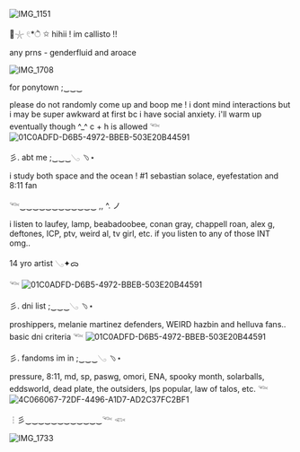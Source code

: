 ![IMG_1151](https://github.com/user-attachments/assets/db0e05c6-00b5-4abb-8945-f8c62db9a23f)

🫧𓇼 𓏲*ੈ ✩ hihii ! im callisto !!

any prns - genderfluid and aroace

![IMG_1708](https://github.com/user-attachments/assets/34d82d3e-47c7-4463-824f-ad26f39f373e)

for ponytown ;‿‿‿

please do not randomly come up and boop me ! i dont mind interactions but i may be super awkward at first bc i have social anxiety. i'll warm up eventually though ^_^ c + h is allowed
𓆝
![01C0ADFD-D6B5-4972-BBEB-503E20B44591](https://github.com/user-attachments/assets/4f362c6d-438d-4ded-a8be-af8fbc29cb9c)

彡. abt me ;‿‿‿𓂅 ﹆⋆

i study both space and the ocean !
#1 sebastian solace, eyefestation and 8:11 fan

𓆝‿‿‿‿‿‿‿‿‿‿‿‿ ,, ^.      ノ

i listen to laufey, lamp, beabadoobee, conan gray, chappell roan, alex g, deftones, ICP, ptv, weird al, tv girl, etc. if you listen to any of those INT omg.. 

14 yro artist 𓂅✦ᯅ

𓆝
![01C0ADFD-D6B5-4972-BBEB-503E20B44591](https://github.com/user-attachments/assets/6955291c-3857-4c32-a26b-106a8c01ed86)


彡. dni list ;‿‿‿𓂅 ﹆⋆

proshippers, melanie martinez defenders, WEIRD hazbin and helluva fans.. basic dni criteria
𓆝
![01C0ADFD-D6B5-4972-BBEB-503E20B44591](https://github.com/user-attachments/assets/36d958bf-93b0-4059-806d-5b04a9b97593)

彡. fandoms im in ;‿‿‿𓂅 ﹆⋆

pressure, 8:11, md, sp, paswg, omori, ENA, spooky month, solarballs, eddsworld, dead plate, the outsiders, lps popular, law of talos, etc.
𓆝
![4C066067-72DF-4496-A1D7-AD2C37FC2BF1](https://github.com/user-attachments/assets/e7d8a11c-8a52-4a0d-bd37-f64c970255f4)

┆彡‿‿‿‿‿‿‿‿‿‿‿‿𓆝 𓆟 

![IMG_1733](https://github.com/user-attachments/assets/6e87f637-b6ca-4df4-926a-c8e0b7fe3849)
